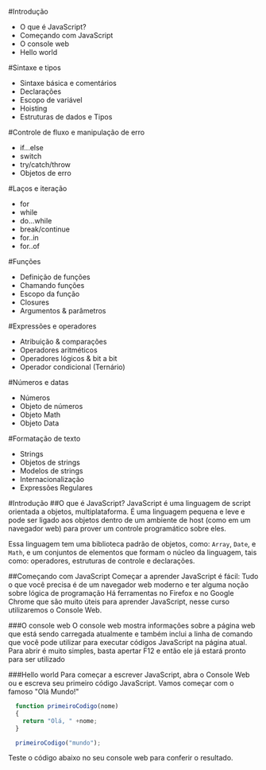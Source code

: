 #Introdução
  - O que é JavaScript?
  - Começando com JavaScript
  -    O console web
  -    Hello world

#Sintaxe e tipos
  - Sintaxe básica e comentários
  - Declarações
  - Escopo de variável
  - Hoisting
  - Estruturas de dados e Tipos

#Controle de fluxo e manipulação de erro
  - if...else
  - switch
  - try/catch/throw
  - Objetos de erro

#Laços e iteração
  - for
  - while
  - do...while
  - break/continue
  - for..in
  - for..of

#Funções
  - Definição de funções
  - Chamando funções
  - Escopo da função
  - Closures
  - Argumentos & parâmetros

#Expressões e operadores
  - Atribuição & comparações
  - Operadores aritméticos
  - Operadores lógicos & bit a bit
  - Operador condicional (Ternário)

#Números e datas
  - Números
  - Objeto de números
  - Objeto Math
  - Objeto Data

#Formatação de texto
  - Strings
  - Objetos de strings
  - Modelos de strings
  - Internacionalização
  - Expressões Regulares

#Introdução
  ##O que é JavaScript?
  JavaScript é uma linguagem de script orientada a objetos, multiplataforma. É uma linguagem pequena e leve e pode ser ligado aos objetos dentro de um ambiente de host (como em um navegador web) para prover um controle programático sobre eles.

  Essa linguagem tem uma biblioteca padrão de objetos, como: ```Array```, ```Date```, e ```Math```, e um conjuntos de elementos que formam o núcleo da linguagem, tais como: operadores, estruturas de controle e declarações.

  ##Começando com JavaScript
  Começar a aprender JavaScript é fácil: Tudo o que você precisa é de um navegador web moderno e ter alguma noção sobre lógica de programação
  Há ferramentas no Firefox e no Google Chrome que são muito úteis para aprender JavaScript, nesse curso utilizaremos o Console Web.

  ###O console web
  O console web mostra informações sobre a página web que está sendo carregada atualmente e também inclui a linha de comando que você pode utilizar para executar códigos JavaScript na página atual. Para abrir é muito simples, basta apertar F12 e então ele já estará pronto para ser utilizado

  ###Hello world
  Para começar a escrever JavaScript, abra o Console Web ou e escreva seu primeiro código JavaScript. Vamos começar com o famoso "Olá Mundo!"

  ```js
    function primeiroCodigo(nome)
    {
      return "Olá, " +nome;
    }

    primeiroCodigo("mundo");
  ```

  Teste o código abaixo no seu console web para conferir o resultado.
